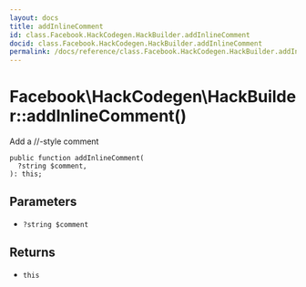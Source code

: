 ```yaml
---
layout: docs
title: addInlineComment
id: class.Facebook.HackCodegen.HackBuilder.addInlineComment
docid: class.Facebook.HackCodegen.HackBuilder.addInlineComment
permalink: /docs/reference/class.Facebook.HackCodegen.HackBuilder.addInlineComment.md
---
```

# Facebook\\HackCodegen\\HackBuilder::addInlineComment()




Add a //-style comment




``` Hack
public function addInlineComment(
  ?string $comment,
): this;
```




## Parameters




* ` ?string $comment `




## Returns




- ` this `